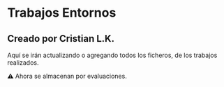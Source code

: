 # Trabajos Entornos
## Creado por Cristian L.K.
Aquí se irán actualizando o agregando todos los ficheros, de los trabajos realizados.

⚠ Ahora se almacenan por evaluaciones.